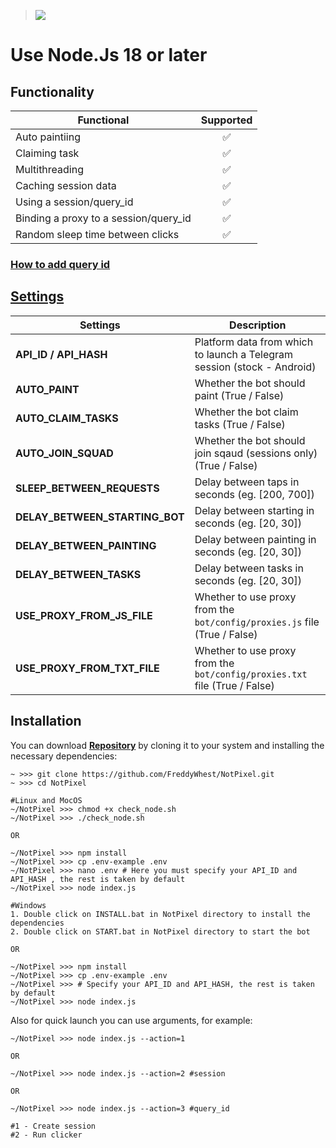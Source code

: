 > [<img src="https://img.shields.io/badge/Telegram-%40Me-orange">](https://t.me/roddyfred)

# Use Node.Js 18 or later

## Functionality

| Functional                            | Supported |
| ------------------------------------- | :-------: |
| Auto paintiing                        |    ✅     |
| Claiming task                         |    ✅     |
| Multithreading                        |    ✅     |
| Caching session data                  |    ✅     |
| Using a session/query_id              |    ✅     |
| Binding a proxy to a session/query_id |    ✅     |
| Random sleep time between clicks      |    ✅     |

### [How to add query id](https://github.com/Freddywhest/RockyRabbitBot/blob/main/AddQueryId.md)

## [Settings](https://github.com/FreddyWhest/NotPixel/blob/main/.env-example)

| Settings                       | Description                                                                |
| ------------------------------ | -------------------------------------------------------------------------- |
| **API_ID / API_HASH**          | Platform data from which to launch a Telegram session (stock - Android)    |
| **AUTO_PAINT**                 | Whether the bot should paint (True / False)                                |
| **AUTO_CLAIM_TASKS**           | Whether the bot claim tasks (True / False)                                 |
| **AUTO_JOIN_SQUAD**            | Whether the bot should join sqaud (sessions only) (True / False)           |
| **SLEEP_BETWEEN_REQUESTS**     | Delay between taps in seconds (eg. [200, 700])                             |
| **DELAY_BETWEEN_STARTING_BOT** | Delay between starting in seconds (eg. [20, 30])                           |
| **DELAY_BETWEEN_PAINTING**     | Delay between painting in seconds (eg. [20, 30])                           |
| **DELAY_BETWEEN_TASKS**        | Delay between tasks in seconds (eg. [20, 30])                              |
| **USE_PROXY_FROM_JS_FILE**     | Whether to use proxy from the `bot/config/proxies.js` file (True / False)  |
| **USE_PROXY_FROM_TXT_FILE**    | Whether to use proxy from the `bot/config/proxies.txt` file (True / False) |

## Installation

You can download [**Repository**](https://github.com/FreddyWhest/NotPixel) by cloning it to your system and installing the necessary dependencies:

```shell
~ >>> git clone https://github.com/FreddyWhest/NotPixel.git
~ >>> cd NotPixel

#Linux and MocOS
~/NotPixel >>> chmod +x check_node.sh
~/NotPixel >>> ./check_node.sh

OR

~/NotPixel >>> npm install
~/NotPixel >>> cp .env-example .env
~/NotPixel >>> nano .env # Here you must specify your API_ID and API_HASH , the rest is taken by default
~/NotPixel >>> node index.js

#Windows
1. Double click on INSTALL.bat in NotPixel directory to install the dependencies
2. Double click on START.bat in NotPixel directory to start the bot

OR

~/NotPixel >>> npm install
~/NotPixel >>> cp .env-example .env
~/NotPixel >>> # Specify your API_ID and API_HASH, the rest is taken by default
~/NotPixel >>> node index.js
```

Also for quick launch you can use arguments, for example:

```shell
~/NotPixel >>> node index.js --action=1

OR

~/NotPixel >>> node index.js --action=2 #session

OR

~/NotPixel >>> node index.js --action=3 #query_id

#1 - Create session
#2 - Run clicker
```
